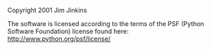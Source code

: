 Copyright 2001 Jim Jinkins

The software is licensed according to the terms of the PSF (Python Software Foundation) license found here: http://www.python.org/psf/license/
